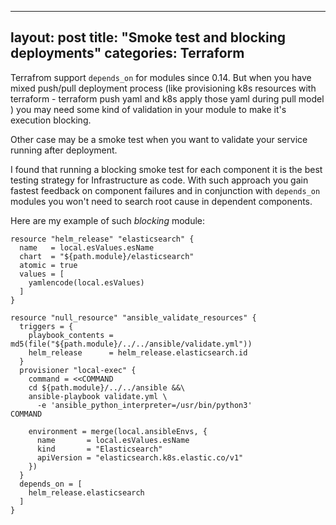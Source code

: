 
---
layout: post
title:  "Smoke test and blocking deployments"
categories: Terraform
---

 Terrafrom  support `depends_on` for modules since 0.14. But when you have mixed push/pull deployment process (like provisioning k8s resources with terraform - terraform push  yaml and k8s apply those yaml during pull model ) you may need some kind of validation in your module to make it's execution blocking.

 Other case may be a smoke test when you want to validate your service running after deployment.

I found that running a  blocking smoke test for each component it is the best testing strategy for Infrastructure as code. With such approach you gain fastest feedback on component failures and in conjunction with `depends_on` modules you won't need to search root cause in dependent components.

Here are my example of such *blocking* module:
```
resource "helm_release" "elasticsearch" {
  name   = local.esValues.esName
  chart  = "${path.module}/elasticsearch"
  atomic = true
  values = [
    yamlencode(local.esValues)
  ]
}

resource "null_resource" "ansible_validate_resources" {
  triggers = {
    playbook_contents = md5(file("${path.module}/../../ansible/validate.yml"))
    helm_release      = helm_release.elasticsearch.id
  }
  provisioner "local-exec" {
    command = <<COMMAND
    cd ${path.module}/../../ansible &&\
    ansible-playbook validate.yml \
      -e 'ansible_python_interpreter=/usr/bin/python3'
COMMAND

    environment = merge(local.ansibleEnvs, {
      name       = local.esValues.esName
      kind       = "Elasticsearch"
      apiVersion = "elasticsearch.k8s.elastic.co/v1"
    })
  }
  depends_on = [
    helm_release.elasticsearch
  ]
}

```
